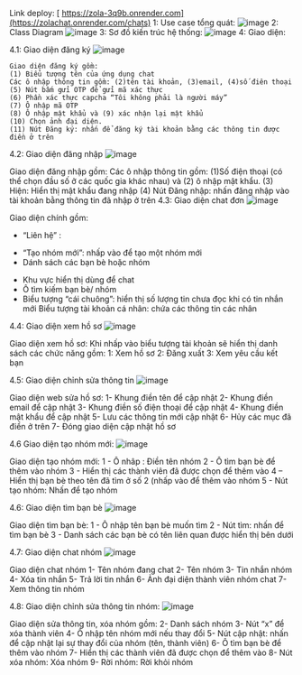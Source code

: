 Link deploy: [ https://zola-3q9b.onrender.com](https://zolachat.onrender.com/chats)
1: Use case tổng quát:
![image](https://github.com/NguyenLeChiDai/final-chat-app-main/assets/157259663/2710a009-8db6-43e0-b23f-0c0b9205366f)
2: Class Diagram
![image](https://github.com/NguyenLeChiDai/final-chat-app-main/assets/157259663/90c3d39b-8e63-419b-99bf-bd242cc67bea)
3: Sơ đồ kiến trúc hệ thống:
![image](https://github.com/NguyenLeChiDai/final-chat-app-main/assets/157259663/cc83f86c-b0f8-45d9-95aa-c101c24b38b4)
4: Giao diện:
  
  4.1: Giao diện đăng ký
![image](https://github.com/NguyenLeChiDai/final-chat-app-main/assets/157259663/09f143c9-a54e-45b5-8d78-3a1e008c7b60)
   
    Giao diện đăng ký gồm:
    (1) Biểu tượng tên của ứng dụng chat
    Các ô nhập thông tin gồm: (2)tên tài khoản, (3)email, (4)số điên thoại
    (5) Nút bấm gửi OTP để gửi mã xác thực
    (6) Phần xác thực capcha “Tôi không phải là người máy”
    (7) Ô nhập mã OTP
    (8) Ô nhập mật khẩu và (9) xác nhận lại mật khẩu
    (10) Chọn ảnh đại diện.
    (11) Nút Đăng ký: nhấn để đăng ký tài khoản bằng các thông tin được điền ở trên

4.2: Giao diện đăng nhập
![image](https://github.com/NguyenLeChiDai/final-chat-app-main/assets/157259663/46203acc-07fd-4e69-b152-4ed105608d1b)
 
  Giao diện đăng nhập gồm:
  Các ô nhập thông tin gồm: (1)Số điện thoại (có thể chọn đầu số ở các quốc gia khác nhau) và (2) ô nhập mật khẩu.
  (3) Hiện: Hiển thị mật khẩu đang nhập
  (4) Nút Đăng nhập: nhấn đăng nhập vào tài khoản bằng thông tin đã nhập ở trên
4.3: Giao diện chat đơn
![image](https://github.com/NguyenLeChiDai/final-chat-app-main/assets/157259663/f5711f44-e033-41ae-bc72-476895c793be)

Giao diện chính gồm: 
- “Liên hệ” :
+ “Tạo nhóm mới”: nhấp vào để tạo một nhóm mới
+ Dánh sách các bạn bè hoặc nhóm
- Khu vực hiển thị dùng để chat
- Ô tìm kiếm bạn bè/ nhóm 
- Biểu tượng “cái chuông”: hiển thị số lượng tin chưa đọc khi có tin nhắn mới
Biểu tượng tài khoản cá nhân: chứa các thông tin các nhân

4.4: Giao diện xem hồ sơ
![image](https://github.com/NguyenLeChiDai/final-chat-app-main/assets/157259663/6f4cd1b7-b215-486f-b06d-fe6269b3f8cd)

Giao diện xem hồ sơ: 
Khi nhấp vào biểu tượng tài khoản sẽ hiển thị danh sách các chức năng gồm:
1: Xem hồ sơ
2: Đăng xuất
3: Xem yêu cầu kết bạn

4.5: Giao diện chỉnh sửa thông tin
![image](https://github.com/NguyenLeChiDai/final-chat-app-main/assets/157259663/694aed41-d5f7-4a11-8b7d-b0a525094708)

Giao diện web sửa hồ sơ:
1- Khung điền tên để cập nhật
2- Khung điền email để cập nhật
3- Khung điền số điện thoại để cập nhật
4- Khung điền mật khẩu để cập nhật
5- Lưu các thông tin mới cập nhật
6- Hủy các mục đã điền ở trên
7- Đóng giao diện cập nhật hồ sơ

4.6 Giao diện tạo nhóm mới:
![image](https://github.com/NguyenLeChiDai/final-chat-app-main/assets/157259663/376dfe3f-9674-48b4-8aa6-d40d13d204cc)

Giao diện tạo nhóm mới:
1 - Ô nhâp : Điền tên nhóm
2 - Ô tìm bạn bè để thêm vào nhóm
3 - Hiển thị các thành viên đã được chọn để thêm vào
4 – Hiển thị bạn bè theo tên đã tìm ở số 2 (nhấp vào để thêm vào nhóm
5 - Nút tạo nhóm: Nhấn để tạo nhóm

4.6: Giao diện tìm bạn bè
![image](https://github.com/NguyenLeChiDai/final-chat-app-main/assets/157259663/70ceb6f2-461a-4809-a27f-d17919538a93)

Giao diện tìm bạn bè:
1 - Ô nhập tên bạn bè muốn tìm
2 - Nút tìm: nhấn để tìm bạn bè
3 - Danh sách các bạn bè có tên liên quan được hiển thị bên dưới

4.7: Giao diện chat nhóm
![image](https://github.com/NguyenLeChiDai/final-chat-app-main/assets/157259663/9148e9fc-1e5e-43ff-9b5f-0e9a6c094cf8)

Giao diện chat nhóm
1- Tên nhóm đang chat
2- Tên nhóm
3- Tin nhắn nhóm
4- Xóa tin nhắn
5- Trả lời tin nhắn
6- Ảnh đại diện thành viên nhóm chat
7- Xem thông tin nhóm

4.8: Giao diện chỉnh sửa thông tin nhóm:
![image](https://github.com/NguyenLeChiDai/final-chat-app-main/assets/157259663/b20d2a34-d021-4a7d-9a20-c00bac4a4428)

Giao diện sửa thông tin, xóa nhóm gồm:
2- Danh sách nhóm
3- Nút “x” để xóa thành viên
4- Ô nhập tên nhóm mới nếu thay đổi
5- Nút cập nhật: nhấn để cập nhật lại sự thay đổi của nhóm (tên, thành viên)
6- Ô tìm bạn bè để thêm vào nhóm
7- Hiển thị các thành viên đã được chọn để thêm vào
8- Nút xóa nhóm: Xóa nhóm 
9- Rời nhóm: Rời khỏi nhóm















